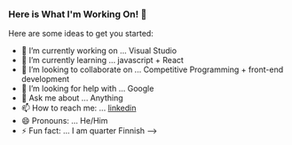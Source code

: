 ### Here is What I'm Working On! 👋



Here are some ideas to get you started:

- 🔭 I’m currently working on ... Visual Studio
- 🌱 I’m currently learning ... javascript + React
- 👯 I’m looking to collaborate on ... Competitive Programming + front-end development
- 🤔 I’m looking for help with ... Google
- 💬 Ask me about ... Anything
- 📫 How to reach me: ... [linkedin](https://www.linkedin.com/in/aa-nadim/)
- 😄 Pronouns: ... He/Him
- ⚡ Fun fact: ... I am quarter Finnish
-->
